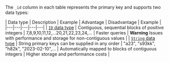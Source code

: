 The `_id` column in each table represents the primary key and supports two data types:

| Data type | Description | Example | Advantage | Disadvantage | Example |
|---|---|---|---|---|
| [`ID` data type](/docs/sql-guide/data-types/data-type-id) | Contiguous, sequential blocks of positive integers | 7,8,9,10,11,12,...20,21,22,23,24,... | Faster queries | **Warning** Issues with performance and storage for non-contiguous values |
| [`String` data type](/docs/sql-guide/data-types/data-type-string) | String primary keys can be supplied in any order | "a23", "s93kk", "h82k", "2023-02-10",... | Automatically mapped to blocks of contiguous integers | Higher storage and performance costs |
